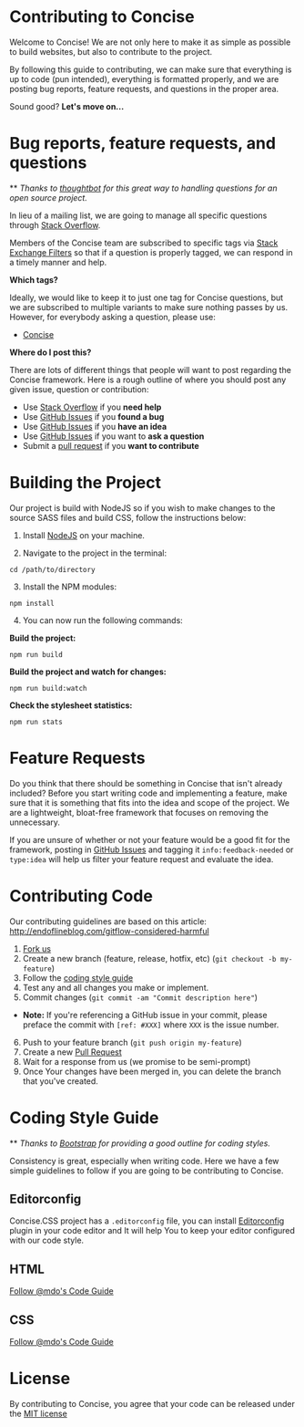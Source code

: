 # Contributing to Concise

Welcome to Concise! We are not only here to make it as simple as possible to build websites, but also to contribute to the project.

By following this guide to contributing, we can make sure that everything is up to code (pun intended), everything is formatted properly, and we are posting bug reports, feature requests, and questions in the proper area.

Sound good? **Let's move on...**

# Bug reports, feature requests, and questions

** *Thanks to [thoughtbot](http://robots.thoughtbot.com/moving-open-source-project-mailing-lists-to-stack-overflow) for this great way to handling questions for an open source project.*

In lieu of a mailing list, we are going to manage all specific questions through [Stack Overflow](http://stackoverflow.com/).

Members of the Concise team are subscribed to specific tags via [Stack Exchange Filters](http://stackexchange.com/filters) so that if a question is properly tagged, we can respond in a timely manner and help.

**Which tags?**

Ideally, we would like to keep it to just one tag for Concise questions, but we are subscribed to multiple variants to make sure nothing passes by us. However, for everybody asking a question, please use:

- [Concise](http://stackoverflow.com/questions/tagged/concise)

**Where do I post this?**

There are lots of different things that people will want to post regarding the Concise framework. Here is a rough outline of where you should post any given issue, question or contribution:

- Use [Stack Overflow](http://stackoverflow.com) if you **need help**
- Use [GitHub Issues](http://github.com/ConciseCSS/concise.css/issues) if you **found a bug**
- Use [GitHub Issues](http://github.com/ConciseCSS/concise.css/issues) if you **have an idea**
- Use [GitHub Issues](http://github.com/ConciseCSS/concise.css/issues) if you want to **ask a question**
- Submit a [pull request](https://help.github.com/articles/creating-a-pull-request) if you **want to contribute**

# Building the Project

Our project is build with NodeJS so if you wish to make changes to the source SASS files and build CSS, follow the instructions below:

1) Install [NodeJS](https://nodejs.org) on your machine.

2) Navigate to the project in the terminal:

```
cd /path/to/directory
```

3) Install the NPM modules:

```
npm install
```

4) You can now run the following commands:

**Build the project:**

```
npm run build
```

**Build the project and watch for changes:**

```
npm run build:watch
```

**Check the stylesheet statistics:**

```
npm run stats
```

# Feature Requests

Do you think that there should be something in Concise that isn't already included? Before you start writing code and implementing a feature, make sure that it is something that fits into the idea and scope of the project. We are a lightweight, bloat-free framework that focuses on removing the unnecessary.

If you are unsure of whether or not your feature would be a good fit for the framework, posting in [GitHub Issues](http://github.com/ConciseCSS/concise.css/issues) and tagging it `info:feedback-needed` or `type:idea` will help us filter your feature request and evaluate the idea.

# Contributing Code

Our contributing guidelines are based on this article: http://endoflineblog.com/gitflow-considered-harmful

1. [Fork us](https://github.com/ConciseCSS/concise.css/fork)
2. Create a new branch (feature, release, hotfix, etc) (`git checkout -b my-feature`)
3. Follow the [coding style guide](#coding-style-guide)
4. Test any and all changes you make or implement.
5. Commit changes (`git commit -am "Commit description here"`)
  - **Note:** If you're referencing a GitHub issue in your commit, please preface the commit with `[ref: #XXX]` where `XXX` is the issue number.
6. Push to your feature branch (`git push origin my-feature`)
7. Create a new [Pull Request](https://help.github.com/articles/creating-a-pull-request)
8. Wait for a response from us (we promise to be semi-prompt)
9. Once Your changes have been merged in, you can delete the branch that you've created. 

# Coding Style Guide

** *Thanks to [Bootstrap](https://github.com/twbs/bootstrap/blob/master/CONTRIBUTING.md) for providing a good outline for coding styles.*

Consistency is great, especially when writing code. Here we have a few simple guidelines to follow if you are going to be contributing to Concise.

## Editorconfig

Concise.CSS project has a `.editorconfig` file, you can install [Editorconfig](http://editorconfig.org/) plugin in your code editor and It will help You to keep your editor configured with our code style.

## HTML

[Follow @mdo's Code Guide](http://codeguide.co/#html)

## CSS

[Follow @mdo's Code Guide](http://codeguide.co/#css)

# License

By contributing to Concise, you agree that your code can be released under the [MIT license](https://github.com/ConciseCSS/concise.css/blob/master/LICENSE)
